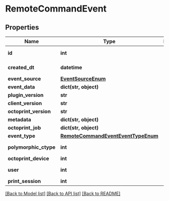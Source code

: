 # RemoteCommandEvent


## Properties
Name | Type | Description | Notes
------------ | ------------- | ------------- | -------------
**id** | **int** |  | [optional] [readonly] 
**created_dt** | **datetime** |  | [optional] [readonly] 
**event_source** | [**EventSourceEnum**](EventSourceEnum.md) |  | [optional] 
**event_data** | **dict(str, object)** |  | [optional] 
**plugin_version** | **str** |  | 
**client_version** | **str** |  | 
**octoprint_version** | **str** |  | 
**metadata** | **dict(str, object)** |  | [optional] 
**octoprint_job** | **dict(str, object)** |  | [optional] 
**event_type** | [**RemoteCommandEventEventTypeEnum**](RemoteCommandEventEventTypeEnum.md) |  | 
**polymorphic_ctype** | **int** |  | [optional] [readonly] 
**octoprint_device** | **int** |  | 
**user** | **int** |  | [optional] [readonly] 
**print_session** | **int** |  | [optional] 

[[Back to Model list]](../README.md#documentation-for-models) [[Back to API list]](../README.md#documentation-for-api-endpoints) [[Back to README]](../README.md)


